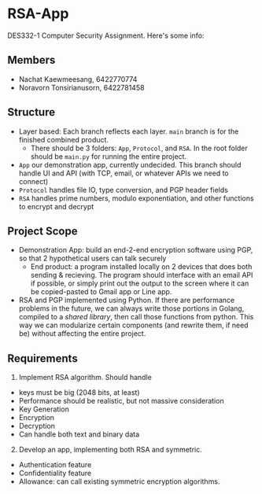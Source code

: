 # RSA-App
DES332-1 Computer Security Assignment. Here's some info:

## Members
- Nachat Kaewmeesang, 6422770774
- Noravorn Tonsirianusorn, 6422781458

## Structure
- Layer based: Each branch reflects each layer. `main` branch is for the finished combined product.
  - There should be 3 folders: `App`, `Protocol`, and `RSA`. In the root folder should be `main.py` for running the entire project.
- `App` our demonstration app, currently undecided. This branch should handle UI and API (with TCP, email, or whatever APIs we need to connect)
- `Protocol` handles file IO, type conversion, and PGP header fields
- `RSA` handles prime numbers, modulo exponentiation, and other functions to encrypt and decrypt

## Project Scope
- Demonstration App: build an end-2-end encryption software using PGP, so that 2 hypothetical users can talk securely
  - End product: a program installed locally on 2 devices that does both sending & recieving. The program should interface with an email API if possible, or simply print out the output to the screen where it can be copied-pasted to Gmail app or Line app.
- RSA and PGP implemented using Python. If there are performance problems in the future, we can always write those portions in Golang, compiled to a _shared library_, then call those functions from python. This way we can modularize certain components (and rewrite them, if need be) without affecting the entire project.

## Requirements
1. Implement RSA algorithm. Should handle
  - keys must be big (2048 bits, at least)
  - Performance should be realistic, but not massive consideration
  - Key Generation
  - Encryption
  - Decryption
  - Can handle both text and binary data
2. Develop an app, implementing both RSA and symmetric.
  - Authentication feature
  - Confidentiality feature
  - Allowance: can call existing symmetric encryption algorithms.
